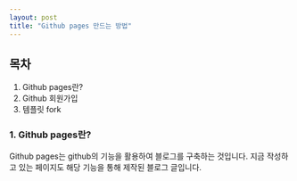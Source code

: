 ```yaml
---
layout: post
title: "Github pages 만드는 방법"
--- 
```


## 목차
1. Github pages란?
2. Github 회원가입
3. 템플릿 fork


### 1. Github pages란?
Github pages는 github의 기능을 활용하여 블로그를 구축하는 것입니다.
지금 작성하고 있는 페이지도 해당 기능을 통해 제작된 블로그 글입니다.

